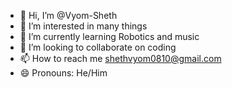 - 👋 Hi, I’m @Vyom-Sheth
- 👀 I’m interested in many things
- 🌱 I’m currently learning Robotics and music
- 💞️ I’m looking to collaborate on coding
- 📫 How to reach me shethvyom0810@gmail.com
- 😄 Pronouns: He/Him
